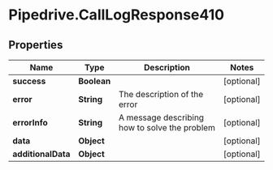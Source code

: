 # Pipedrive.CallLogResponse410

## Properties

Name | Type | Description | Notes
------------ | ------------- | ------------- | -------------
**success** | **Boolean** |  | [optional] 
**error** | **String** | The description of the error | [optional] 
**errorInfo** | **String** | A message describing how to solve the problem | [optional] 
**data** | **Object** |  | [optional] 
**additionalData** | **Object** |  | [optional] 


